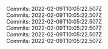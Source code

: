 Commits: 2022-02-09T10:05:22.507Z
<br>
Commits: 2022-02-09T10:05:22.507Z
<br>
Commits: 2022-02-09T10:05:22.507Z
<br>
Commits: 2022-02-09T10:05:22.507Z
<br>
Commits: 2022-02-09T10:05:22.507Z
<br>
Commits: 2022-02-09T10:05:22.507Z
<br>
